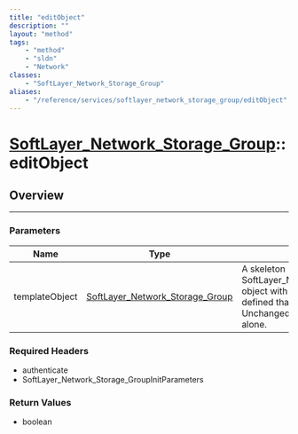 ```yaml
---
title: "editObject"
description: ""
layout: "method"
tags:
    - "method"
    - "sldn"
    - "Network"
classes:
    - "SoftLayer_Network_Storage_Group"
aliases:
    - "/reference/services/softlayer_network_storage_group/editObject"
---
```

# [SoftLayer_Network_Storage_Group](/reference/services/SoftLayer_Network_Storage_Group)::editObject





## Overview 


-----

### Parameters 
|Name | Type | Description |
| --- | --- | --- |
|templateObject| <a href='/reference/datatypes/SoftLayer_Network_Storage_Group'>SoftLayer_Network_Storage_Group </a>| A skeleton SoftLayer_Network_Storage_Group object with only the properties defined that you wish to change. Unchanged properties are left alone.|


### Required Headers
* authenticate
* SoftLayer_Network_Storage_GroupInitParameters


### Return Values
* boolean





